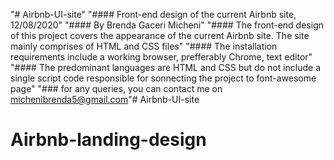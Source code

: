 "# Airbnb-UI-site" 
"#### Front-end design of the current Airbnb site, 12/08/2020"
"#### By Brenda Gaceri Micheni"
"#### The front-end design of this project covers the appearance of the current Airbnb site. The site mainly comprises of HTML and CSS files"
"#### The installation requirements include a working browser, prefferably Chrome, text editor"
"#### The predominant languages are HTML and CSS but do not include a single script code responsible for sonnecting the project to font-awesome page"
"### for any queries, you can contact me on michenibrenda5@gmail.com"# Airbnb-UI-site
# Airbnb-landing-design
